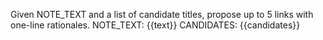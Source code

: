 Given NOTE_TEXT and a list of candidate titles, propose up to 5 links with one-line rationales.
NOTE_TEXT:
{{text}}
CANDIDATES:
{{candidates}}
